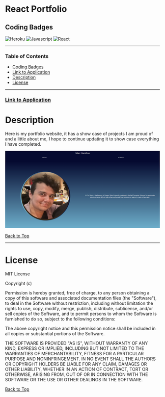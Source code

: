 # React Portfolio

## Coding Badges

![Heroku](https://img.shields.io/badge/heroku-%23430098.svg?style=for-the-badge&logo=heroku&logoColor=white)
![Javascript](https://img.shields.io/badge/JavaScript-323330?style=for-the-badge&logo=javascript&logoColor=F7DF1E)
![React](https://img.shields.io/badge/react-%2320232a.svg?style=for-the-badge&logo=react&logoColor=%2361DAFB)

---

### Table of Contents

- [Coding Badges](#coding-badges)
- [Link to Application](#link-to-application)
- [Description](#description)
- [License](#license)

---
### [Link to Application](https://marcs-portfolio-7b00a4618585.herokuapp.com)


# Description
Here is my portfolio website, it has a show case of projects I am proud of and a little about me, I hope to continue updating it to show case everything I have completed.

![Portfolio showcase](src/assets/Marc's_Portfolio.png)


[Back to Top](#table-of-contents)

---

# License

MIT License

Copyright (c)

Permission is hereby granted, free of charge, to any person obtaining a copy
of this software and associated documentation files (the "Software"), to deal
in the Software without restriction, including without limitation the rights
to use, copy, modify, merge, publish, distribute, sublicense, and/or sell
copies of the Software, and to permit persons to whom the Software is
furnished to do so, subject to the following conditions:

The above copyright notice and this permission notice shall be included in all
copies or substantial portions of the Software.

THE SOFTWARE IS PROVIDED "AS IS", WITHOUT WARRANTY OF ANY KIND, EXPRESS OR
IMPLIED, INCLUDING BUT NOT LIMITED TO THE WARRANTIES OF MERCHANTABILITY,
FITNESS FOR A PARTICULAR PURPOSE AND NONINFRINGEMENT. IN NO EVENT SHALL THE
AUTHORS OR COPYRIGHT HOLDERS BE LIABLE FOR ANY CLAIM, DAMAGES OR OTHER
LIABILITY, WHETHER IN AN ACTION OF CONTRACT, TORT OR OTHERWISE, ARISING FROM,
OUT OF OR IN CONNECTION WITH THE SOFTWARE OR THE USE OR OTHER DEALINGS IN THE
SOFTWARE.

[Back to Top](#table-of-contents)
